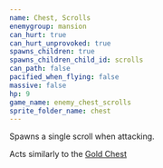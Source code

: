 ```yaml
---
name: Chest, Scrolls
enemygroup: mansion
can_hurt: true
can_hurt_unprovoked: true
spawns_children: true
spawns_children_child_id: scrolls
can_path: false
pacified_when_flying: false
massive: false
hp: 9
game_name: enemy_chest_scrolls
sprite_folder_name: chest
---
```


Spawns a single scroll when attacking.

Acts similarly to the [Gold Chest](#enemy-chest-treasure)
